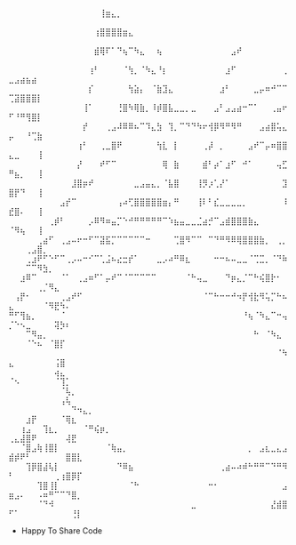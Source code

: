 ⠀⠀⠀⠀⠀⠀⠀⠀⠀⠀⠀⠀⠀⠀⠀⠀⢸⣶⣄⡀⠀⠀⠀⠀⠀⠀⠀⠀⠀⠀⠀⠀⠀⠀⠀⠀⠀⠀⠀⠀⠀⠀⠀⠀⠀⠀⠀⠀⠀⠀⠀⠀⠀⠀⠀⠀⠀⠀⠀⠀⠀⠀
⠀⠀⠀⠀⠀⠀⠀⠀⠀⠀⠀⠀⠀⠀⠀⢰⣿⣿⣿⣿⣶⣄⠀⠀⠀⠀⠀⠀⠀⠀⠀⠀⠀⠀⠀⠀⠀⠀⠀⠀⠀⠀⠀⠀⠀⠀⠀⠀⠀⠀⠀⠀⠀⠀⠀⠀⠀⠀⠀⠀⠀⠀
⠀⠀⠀⠀⠀⠀⠀⠀⠀⠀⠀⠀⠀⠀⠀⣾⢿⠏⠁⠙⢦⠉⠳⣄⠀⠀⢦⠀⠀⠀⠀⠀⠀⠀⠀⠀⠀⠀⠀⣠⠞⠀⠀⠀⠀⠀⠀⠀⠀⠀⠀⠀⠀⠀⠀⠀⠀⠀⠀⠀⠀⠀
⠀⠀⠀⠀⠀⠀⠀⠀⠀⠀⠀⠀⠀⠀⢰⠃⠀⠀⠀⠀⠈⢳⡀⠈⠳⣄⠘⡆⠀⠀⠀⠀⠀⠀⠀⠀⠀⠀⣰⠋⠀⠀⠀⠀⠀⠀⠀⠀⢀⣀⣠⣴⣦⣴⠀⠀⠀⠀⠀⠀⠀⠀
⠀⠀⠀⠀⠀⠀⠀⠀⠀⠀⠀⠀⠀⠀⡎⠀⠀⠀⠀⠀⠀⢳⣵⡄⠀⠈⣷⣹⣄⠀⠀⠀⠀⠀⠀⠀⠀⣰⠃⠀⠀⠀⠀⣀⡤⠶⠚⠉⠉⢉⣽⣿⣿⣿⡇⠀⠀⠀⠀⠀⠀⠀
⠀⠀⠀⠀⠀⠀⠀⠀⠀⠀⠀⠀⠀⢸⠁⠀⠀⠀⠀⢘⣿⠳⢿⣷⡀⠸⡾⣿⣧⣀⣀⡀⣀⠀⠀⠀⣠⠃⣠⣠⣴⠒⠉⠁⠀⠀⢀⣤⠖⠋⠘⠛⢻⣿⡇⠀⠀⠀⠀⠀⠀⠀
⠀⠀⠀⠀⠀⠀⠀⠀⠀⠀⠀⠀⠀⡞⠀⠀⠀⢀⣠⠼⠿⠿⠦⠉⠹⣄⣳⠀⢹⡀⠉⠙⠙⠳⠖⢺⡿⠻⠛⠻⠛⠀⠀⠀⣠⣴⣿⢥⣄⡤⠀⠀⠘⢉⣷⠀⠀⠀⠀⠀⠀⠀
⠀⠀⠀⠀⠀⠀⠀⠀⠀⠀⠀⠀⢰⠃⠀⠀⢀⣀⣿⠟⠀⠀⠀⠀⠀⠀⢳⣇⠀⡇⠀⠀⠀⠀⢀⡼⠀⡀⠀⠀⠀⠀⣠⠞⠉⡤⠶⣿⣿⣄⣀⠀⠀⠀⢸⠀⠀⠀⠀⠀⠀⠀
⠀⠀⠀⠀⠀⠀⠀⠀⠀⠀⠀⠀⡜⠀⠀⠀⠞⠋⠉⠀⠀⠀⠀⠀⠀⠀⠀⢿⠀⣷⠀⠀⠀⠀⣾⠃⡴⠁⣰⠋⠀⠚⠁⠀⠀⠀⠀⢤⣋⠛⣦⡀⠀⠀⢸⠀⠀⠀⠀⠀⠀⠀
⠀⠀⠀⠀⠀⠀⠀⠀⠀⠀⠀⣸⣿⡶⠞⠀⠀⠀⠀⠀⠀⠀⣀⣠⣤⣄⡀⠈⣧⣿⠀⠀⠀⢸⡻⡰⢁⡜⠁⠀⠀⠀⠀⠀⠀⠀⠀⠀⣹⣿⡟⠙⠀⠀⢸⠀⠀⠀⠀⠀⠀⠀
⠀⠀⠀⠀⠀⠀⠀⠀⠀⣠⡞⠉⠀⠀⠀⠀⠀⠀⠀⢠⠴⢋⣿⣿⣿⣿⣿⣶⡄⠛⠀⠀⠀⢸⠇⠃⣎⣀⣀⣀⣀⡀⠀⠀⠀⠀⠀⠀⠸⣞⣿⠄⠀⠀⢸⠀⠀⠀⠀⠀⠀⠀
⠀⠀⠀⠀⠀⠀⠀⢀⡾⠃⠀⠀⠀⠀⡠⠿⠻⠶⣤⡉⠑⠚⠛⠛⠛⠛⠛⠉⠱⣦⣤⣀⣀⣈⣴⡚⠉⣠⣾⣿⣿⣿⣷⣄⠀⠀⠀⠀⠀⠈⠻⢦⠀⠀⢸⠀⠀⠀⠀⠀⠀⠀
⠀⠀⠀⠀⠀⢀⣴⠋⠀⢀⣠⠤⠖⠒⠋⠉⣽⣯⡉⠉⠉⠉⠉⠉⠒⠀⠀⠀⠀⢉⣿⠻⠉⠉⠀⠉⠙⠛⠻⠿⢿⣿⣿⣿⣷⡀⠀⢀⡀⠀⠀⠀⢀⣠⣿⡀⠀⠀⠀⠀⠀⠀
⠀⠀⠀⢀⣰⠟⠋⠑⠋⠉⢀⡠⠤⠒⠊⠉⢁⣨⠦⣔⣒⡞⠁⠀⠀⠀⣀⡠⠴⠛⠿⣆⠀⠀⠀⠀⠒⠒⠦⠤⣀⣀⠈⢉⣉⡀⠈⠙⠷⠀⠀⠀⠉⠉⠻⣳⡀⠀⠀⠀⠀⠀
⠀⠀⣰⠿⠉⠀⠀⠀⠀⠈⠁⠀⢀⣠⠶⠋⠁⡤⠞⠉⠈⠉⠉⠉⠉⠉⠀⠀⠀⠀⠀⠈⠓⢤⣀⠀⠀⠀⠙⡶⣄⡈⠉⠓⢮⣿⡗⠂⠀⠀⠀⠀⠀⠀⢀⡈⠻⣄⠀⠀⠀⠀
⠀⢠⡟⠂⠀⠀⠀⠀⠀⢀⣠⠞⠋⠀⠀⠀⠀⠀⠀⠀⠀⠀⠀⠀⠀⠀⠀⠀⠀⠀⠀⠀⠀⠀⠈⠉⠓⠒⠒⠚⠲⡟⢺⣗⠻⢥⡉⠓⠦⣄⠀⠀⠀⠀⠀⠈⠻⣟⠳⠄⠀⠀
⠛⠋⢻⣦⡀⠀⠀⠀⠀⠈⠀⠀⠀⠀⠀⠀⠀⠀⠀⠀⠀⠀⠀⠀⠀⠀⠀⠀⠀⠀⠀⠀⠀⠀⠀⠀⠀⠀⠀⠀⠀⠘⢦⠈⠳⣄⠉⠒⢤⡈⠑⠢⣀⠀⠀⠀⠀⢽⡳⠆⠀⠀
⠀⠀⠀⠉⠻⣤⡀⠀⠀⠀⠀⠀⠀⠀⠀⠀⠀⠀⠀⠀⠀⠀⠀⠀⠀⠀⠀⠀⠀⠀⠀⠀⠀⠀⠀⠀⠀⠀⠀⠀⠀⠀⠀⠓⠀⠈⠳⣄⠀⠀⠀⠀⠈⠑⠦⠀⠈⣿⡏⠀⠀⠀
⠀⠀⠀⠀⠀⠀⠀⠀⠀⠀⠀⠀⠀⠀⠀⠀⠀⠀⠀⠀⠀⠀⠀⠀⠀⠀⠀⠀⠀⠀⠀⠀⠀⠀⠀⠀⠀⠀⠀⠀⠀⠀⠀⠀⠀⠀⠀⠈⠳⣄⠀⠀⠀⠀⠀⠀⠀⢨⣿⠀⠀⠀
⠀⠀⠀⠀⠀⠀⠀⠀⢴⣄⠀⠀⠀⠀⠀⠀⠀⠀⠀⠀⠀⠀⠀⠀⠀⠀⠀⠀⠀⠀⠀⠀⠀⠀⠀⠀⠀⠀⠀⠀⠀⠀⠀⠀⠀⠀⠀⠀⠀⠈⠢⠀⠀⠀⠀⠀⠀⠈⢹⡁⠀⠀
⠀⠀⠀⠀⠀⠀⠀⠀⠀⠈⢧⡀⠀⠀⠀⠀⠀⠀⠀⠀⠀⠀⠀⠀⠀⠀⠀⠀⠀⠀⠀⠀⠀⠀⠀⠀⠀⠀⠀⠀⠀⠀⠀⠀⠀⠀⠀⠀⠀⠀⠀⠀⠀⠀⠀⠀⠀⠀⢠⢧⠀⠀
⠀⠀⠀⠀⠀⠀⠀⠀⠀⠀⠀⠙⠲⣄⡀⠀⠀⠀⠀⠀⠀⠀⠀⠀⠀⠀⠀⠀⠀⠀⠀⠀⠀⠀⠀⠀⠀⠀⠀⠀⠀⠀⠀⠀⠀⠀⠀⠀⠀⠀⠀⠀⣰⡟⠀⠀⠀⠀⠈⢿⣆⠀
⠀⠀⢰⣠⠀⠀⢹⣆⡀⠀⠀⠀⠀⠈⠛⢮⡶⡀⠀⠀⠀⠀⠀⠀⠀⠀⠀⠀⠀⠀⠀⠀⠀⠀⠀⠀⠀⠀⠀⠀⠀⠀⠀⠀⠀⠀⠀⠀⠀⢀⣄⣼⣿⠟⠀⠀⠀⠀⠀⢼⣟⠀
⠀⠀⠈⣿⣠⢷⢸⣿⡇⠀⠀⠀⠀⠀⠀⠀⠀⠈⢷⣤⡀⠀⠀⠀⠀⠀⠀⠀⠀⠀⠀⠀⠀⠀⠀⠀⠀⠀⠀⠀⠀⠀⡀⠀⣠⣆⣀⣄⣠⣾⡾⠟⠃⠀⠀⠀⠀⠀⠀⣿⣿⣇
⠀⠀⠀⢹⡿⣿⣼⢧⡇⠀⠀⠀⠀⠀⠀⠀⠀⠀⠀⠙⠿⣦⠀⠀⠀⠀⠀⠀⠀⠀⠀⠀⠀⠀⠀⠀⠀⢀⣴⠤⠴⠾⠓⠛⠛⠉⠙⠛⠻⠃⠀⠀⠀⠀⠀⠀⠀⢀⢰⣿⡿⡏
⠀⠀⠀⠀⠀⢹⣿⢸⡇⠀⠀⠀⠀⠀⠀⠀⠀⠀⠀⠀⠀⠈⠓⠀⠀⠀⠀⠀⠀⠀⠀⠀⠀⠀⠀⠒⠂⠀⠀⠀⠀⠀⠀⠀⠀⠀⠀⠀⣠⣶⣠⠄⠀⠀⠠⠶⠛⠉⠉⠙⣿⡀
⠀⠀⠀⠀⠀⠈⠙⠺⠀⠀⠀⠀⠀⠀⠀⠀⠀⠀⠀⠀⠀⠀⠀⠀⠀⠀⠀⠀⠀⠀⠀⠀⣀⠀⠀⠀⠀⠀⠀⠀⠀⠀⠀⠀⠀⠀⣜⣾⣿⠋⠁⠀⠀⠀⠀⠀⠀⠀⠀⠀⢘⡇

 * Happy To Share Code

